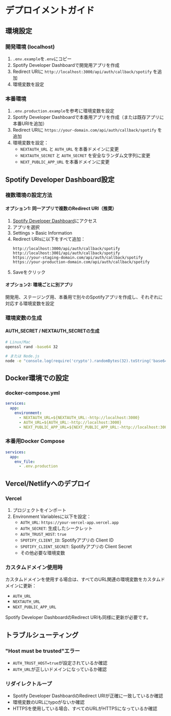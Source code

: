# デプロイメントガイド

## 環境設定

### 開発環境 (localhost)

1. `.env.example`を`.env`にコピー
2. Spotify Developer Dashboardで開発用アプリを作成
3. Redirect URIに `http://localhost:3000/api/auth/callback/spotify` を追加
4. 環境変数を設定

### 本番環境

1. `.env.production.example`を参考に環境変数を設定
2. Spotify Developer Dashboardで本番用アプリを作成（または既存アプリに本番URIを追加）
3. Redirect URIに `https://your-domain.com/api/auth/callback/spotify` を追加
4. 環境変数を設定：
   - `NEXTAUTH_URL` と `AUTH_URL` を本番ドメインに変更
   - `NEXTAUTH_SECRET` と `AUTH_SECRET` を安全なランダム文字列に変更
   - `NEXT_PUBLIC_APP_URL` を本番ドメインに変更

## Spotify Developer Dashboard設定

### 複数環境の設定方法

#### オプション1: 同一アプリで複数のRedirect URI（推奨）

1. [Spotify Developer Dashboard](https://developer.spotify.com/dashboard)にアクセス
2. アプリを選択
3. Settings > Basic Information
4. Redirect URIsに以下をすべて追加：
   ```
   http://localhost:3000/api/auth/callback/spotify
   http://localhost:3001/api/auth/callback/spotify
   https://your-staging-domain.com/api/auth/callback/spotify
   https://your-production-domain.com/api/auth/callback/spotify
   ```
5. Saveをクリック

#### オプション2: 環境ごとに別アプリ

開発用、ステージング用、本番用で別々のSpotifyアプリを作成し、それぞれに対応する環境変数を設定

### 環境変数の生成

#### AUTH_SECRET / NEXTAUTH_SECRETの生成

```bash
# Linux/Mac
openssl rand -base64 32

# または Node.js
node -e "console.log(require('crypto').randomBytes(32).toString('base64'))"
```

## Docker環境での設定

### docker-compose.yml

```yaml
services:
  app:
    environment:
      - NEXTAUTH_URL=${NEXTAUTH_URL:-http://localhost:3000}
      - AUTH_URL=${AUTH_URL:-http://localhost:3000}
      - NEXT_PUBLIC_APP_URL=${NEXT_PUBLIC_APP_URL:-http://localhost:3000}
```

### 本番用Docker Compose

```yaml
services:
  app:
    env_file:
      - .env.production
```

## Vercel/Netlifyへのデプロイ

### Vercel

1. プロジェクトをインポート
2. Environment Variablesに以下を設定：
   - `AUTH_URL`: `https://your-vercel-app.vercel.app`
   - `AUTH_SECRET`: 生成したシークレット
   - `AUTH_TRUST_HOST`: `true`
   - `SPOTIFY_CLIENT_ID`: Spotifyアプリの Client ID
   - `SPOTIFY_CLIENT_SECRET`: Spotifyアプリの Client Secret
   - その他必要な環境変数

### カスタムドメイン使用時

カスタムドメインを使用する場合は、すべてのURL関連の環境変数をカスタムドメインに更新：
- `AUTH_URL`
- `NEXTAUTH_URL`
- `NEXT_PUBLIC_APP_URL`

Spotify Developer DashboardのRedirect URIも同様に更新が必要です。

## トラブルシューティング

### "Host must be trusted"エラー

- `AUTH_TRUST_HOST=true`が設定されているか確認
- `AUTH_URL`が正しいドメインになっているか確認

### リダイレクトループ

- Spotify Developer DashboardのRedirect URIが正確に一致しているか確認
- 環境変数のURLにtypoがないか確認
- HTTPSを使用している場合、すべてのURLがHTTPSになっているか確認